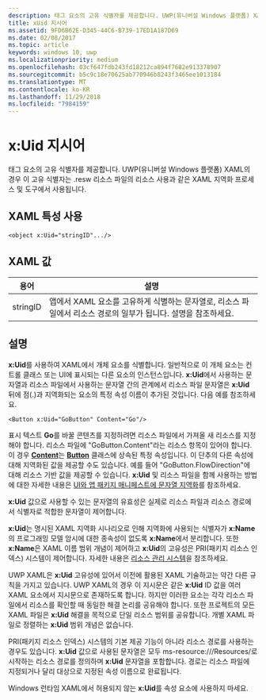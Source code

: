 ```yaml
---
description: 태그 요소의 고유 식별자를 제공합니다. UWP(유니버설 Windows 플랫폼) XAML의 경우 이 고유 식별자는 .resw 리소스 파일의 리소스 사용과 같은 XAML 지역화 프로세스 및 도구에서 사용됩니다.
title: xUid 지시어
ms.assetid: 9FD6B62E-D345-44C6-B739-17ED1A187D69
ms.date: 02/08/2017
ms.topic: article
keywords: windows 10, uwp
ms.localizationpriority: medium
ms.openlocfilehash: 03cf647fdb243fd18212ca894f7682e913378907
ms.sourcegitcommit: b5c9c18e70625ab770946b8243f3465ee1013184
ms.translationtype: MT
ms.contentlocale: ko-KR
ms.lasthandoff: 11/29/2018
ms.locfileid: "7984159"
---
```

# <a name="xuid-directive"></a>x:Uid 지시어


태그 요소의 고유 식별자를 제공합니다. UWP(유니버설 Windows 플랫폼) XAML의 경우 이 고유 식별자는 .resw 리소스 파일의 리소스 사용과 같은 XAML 지역화 프로세스 및 도구에서 사용됩니다.

## <a name="xaml-attribute-usage"></a>XAML 특성 사용

``` syntax
<object x:Uid="stringID".../>
```

## <a name="xaml-values"></a>XAML 값

| 용어 | 설명 |
|------|-------------|
| stringID | 앱에서 XAML 요소를 고유하게 식별하는 문자열로, 리소스 파일에서 리소스 경로의 일부가 됩니다. 설명을 참조하세요.| 

## <a name="remarks"></a>설명

**x:Uid**를 사용하여 XAML에서 개체 요소를 식별합니다. 일반적으로 이 개체 요소는 컨트롤 클래스 또는 UI에 표시되는 다른 요소의 인스턴스입니다. **x:Uid**에서 사용하는 문자열과 리소스 파일에서 사용하는 문자열 간의 관계에서 리소스 파일 문자열은 **x:Uid** 뒤에 점(.)과 지역화되는 요소의 특정 속성 이름이 추가된 것입니다. 다음 예를 참조하세요.

``` syntax
<Button x:Uid="GoButton" Content="Go"/>
```

표시 텍스트 **Go**를 바꿀 콘텐츠를 지정하려면 리소스 파일에서 가져올 새 리소스를 지정해야 합니다. 리소스 파일에 "GoButton.Content"라는 리소스 항목이 있어야 합니다. 이 경우 [**Content**](/uwp/api/windows.ui.xaml.controls.contentcontrol.content)는 [**Button**](/uwp/api/windows.ui.xaml.controls.button) 클래스에 상속된 특정 속성입니다. 이 단추의 다른 속성에 대해 지역화된 값을 제공할 수도 있습니다. 예를 들어 "GoButton.FlowDirection"에 대해 리소스 기반 값을 제공할 수 있습니다. **x:Uid** 및 리소스 파일을 함께 사용하는 방법에 대한 자세한 내용은 [UI와 앱 패키지 매니페스트에 문자열 지역화](../app-resources/localize-strings-ui-manifest.md)를 참조하세요.

**x:Uid** 값으로 사용할 수 있는 문자열의 유효성은 실제로 리소스 파일과 리소스 경로에서 식별자로 적합한 문자열이 제어합니다.

**x:Uid**는 명시된 XAML 지역화 시나리오로 인해 지역화에 사용되는 식별자가 **x:Name**의 프로그래밍 모델 암시에 대한 종속성이 없도록 **x:Name**에서 분리합니다. 또한 **x:Name**은 XAML 이름 범위 개념이 제어하고 **x:Uid**의 고유성은 PRI(패키지 리소스 인덱스) 시스템이 제어합니다. 자세한 내용은 [리소스 관리 시스템](../app-resources/resource-management-system.md)을 참조하세요.

UWP XAML은 **x:Uid** 고유성에 있어서 이전에 활용된 XAML 기술하고는 약간 다른 규칙을 가지고 있습니다. UWP XAML의 경우 이 지시문은 같은 **x:Uid** ID 값을 여러 XAML 요소에서 지시문으로 존재하도록 합니다. 하지만 이러한 요소는 각각 리소스 파일에서 리소스를 확인할 때 동일한 해결 논리를 공유해야 합니다. 또한 프로젝트의 모든 XAML 파일은 **x:Uid** 해결을 목적으로 단일 리소스 범위를 공유합니다. 개별 XAML 파일로 정렬하는 **x:Uid** 범위 개념은 없습니다.

PRI(패키지 리소스 인덱스) 시스템의 기본 제공 기능이 아니라 리소스 경로를 사용하는 경우도 있습니다. **x:Uid** 값으로 사용된 문자열은 모두 ms-resource:///Resources/로 시작하는 리소스 경로를 정의하며 **x:Uid** 문자열을 포함합니다. 경로는 리소스 파일에 지정되거나 달리 대상으로 지정된 속성 이름으로 완료됩니다.

Windows 런타임 XAML에서 허용되지 않는 **x:Uid**를 속성 요소에 사용하지 마세요.

